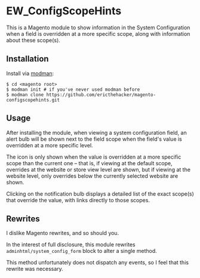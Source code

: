 # EW_ConfigScopeHints

This is a Magento module to show information in the System Configuration when a field is overridden at a 
more specific scope, along with information about these scope(s).

## Installation

Install via [modman](https://github.com/colinmollenhour/modman):

```
$ cd <magento root>
$ modman init # if you've never used modman before
$ modman clone https://github.com/ericthehacker/magento-configscopehints.git
```

## Usage

After installing the module, when viewing a system configuration field, an alert bulb will be shown next to the 
field scope when the field's value is overridden at a more specific level. 

The icon is only shown when the value is overridden at a more specific scope than the current one – that is,
if viewing at the default scope, overrides at the website or store view level are shown, but if viewing at the 
website level, only overrides below the currently selected website are shown.

Clicking on the notification bulb displays a detailed list of the exact scope(s) that override the value, 
with links directly to those scopes.

## Rewrites

I dislike Magento rewrites, and so should you.

In the interest of full disclosure, this module rewrites `adminhtml/system_config_form` block to alter a single method.

This method unfortunately does not dispatch any events, so I feel that this rewrite was necessary.